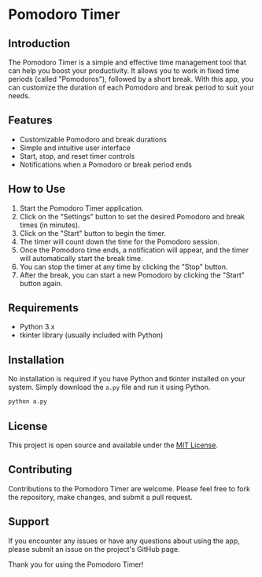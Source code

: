 # Pomodoro Timer

## Introduction
The Pomodoro Timer is a simple and effective time management tool that can help you boost your productivity. It allows you to work in fixed time periods (called "Pomodoros"), followed by a short break. With this app, you can customize the duration of each Pomodoro and break period to suit your needs.

## Features
- Customizable Pomodoro and break durations
- Simple and intuitive user interface
- Start, stop, and reset timer controls
- Notifications when a Pomodoro or break period ends

## How to Use
1. Start the Pomodoro Timer application.
2. Click on the "Settings" button to set the desired Pomodoro and break times (in minutes).
3. Click on the "Start" button to begin the timer.
4. The timer will count down the time for the Pomodoro session.
5. Once the Pomodoro time ends, a notification will appear, and the timer will automatically start the break time.
6. You can stop the timer at any time by clicking the "Stop" button.
7. After the break, you can start a new Pomodoro by clicking the "Start" button again.

## Requirements
- Python 3.x
- tkinter library (usually included with Python)

## Installation
No installation is required if you have Python and tkinter installed on your system. Simply download the `a.py` file and run it using Python.

```bash
python a.py
```

## License
This project is open source and available under the [MIT License](LICENSE).

## Contributing
Contributions to the Pomodoro Timer are welcome. Please feel free to fork the repository, make changes, and submit a pull request.

## Support
If you encounter any issues or have any questions about using the app, please submit an issue on the project's GitHub page.

Thank you for using the Pomodoro Timer!
